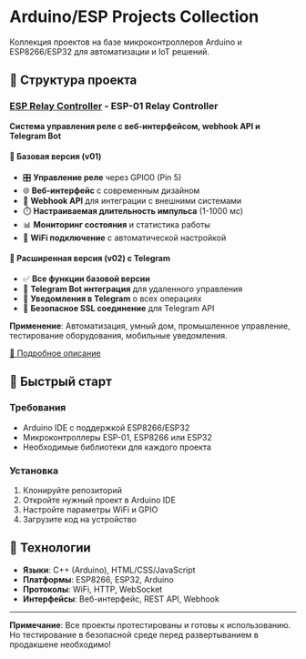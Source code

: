 # Arduino/ESP Projects Collection

Коллекция проектов на базе микроконтроллеров Arduino и ESP8266/ESP32 для автоматизации и IoT решений.

## 📁 Структура проекта

### [ESP Relay Controller](./ESP%20Relay%20Controller/) - ESP-01 Relay Controller
**Система управления реле с веб-интерфейсом, webhook API и Telegram Bot**

#### 🔧 Базовая версия (v01)
- 🎛️ **Управление реле** через GPIO0 (Pin 5)
- 🌐 **Веб-интерфейс** с современным дизайном
- 🔗 **Webhook API** для интеграции с внешними системами
- ⏱️ **Настраиваемая длительность импульса** (1-1000 мс)
- 📊 **Мониторинг состояния** и статистика работы
- 📶 **WiFi подключение** с автоматической настройкой

#### 🤖 Расширенная версия (v02) с Telegram
- ✅ **Все функции базовой версии**
- 🤖 **Telegram Bot интеграция** для удаленного управления
- 📱 **Уведомления в Telegram** о всех операциях
- 🔐 **Безопасное SSL соединение** для Telegram API

**Применение**: Автоматизация, умный дом, промышленное управление, тестирование оборудования, мобильные уведомления.

[📖 Подробное описание](./ESP%20Relay%20Controller/README.md)

## 🚀 Быстрый старт

### Требования
- Arduino IDE с поддержкой ESP8266/ESP32
- Микроконтроллеры ESP-01, ESP8266 или ESP32
- Необходимые библиотеки для каждого проекта

### Установка
1. Клонируйте репозиторий
2. Откройте нужный проект в Arduino IDE
3. Настройте параметры WiFi и GPIO
4. Загрузите код на устройство

## 🔧 Технологии

- **Языки**: C++ (Arduino), HTML/CSS/JavaScript
- **Платформы**: ESP8266, ESP32, Arduino
- **Протоколы**: WiFi, HTTP, WebSocket
- **Интерфейсы**: Веб-интерфейс, REST API, Webhook

---

**Примечание**: Все проекты протестированы и готовы к использованию. Но тестирование в безопасной среде перед развертыванием в продакшене необходимо!
